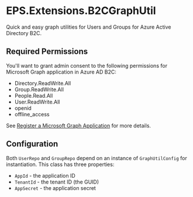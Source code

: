 # EPS.Extensions.B2CGraphUtil
Quick and easy graph utilities for Users and Groups for Azure Active Directory B2C.

## Required Permissions

You'll want to grant admin consent to the following permissions for Microsoft Graph application in Azure AD B2C:

- Directory.ReadWrite.All
- Group.ReadWrite.All
- People.Read.All
- User.ReadWrite.All
- openid
- offline_access

See [Register a Microsoft Graph Application](https://docs.microsoft.com/en-us/azure/active-directory-b2c/microsoft-graph-get-started?tabs=app-reg-ga) for more details.

## Configuration

Both `UserRepo` and `GroupRepo` depend on an instance of `GraphUtilConfig` for instantiation. This class has three properties:
- `AppId` - the application ID
- `TenantId` - the tenant ID (the GUID)
- `AppSecret` - the application secret
